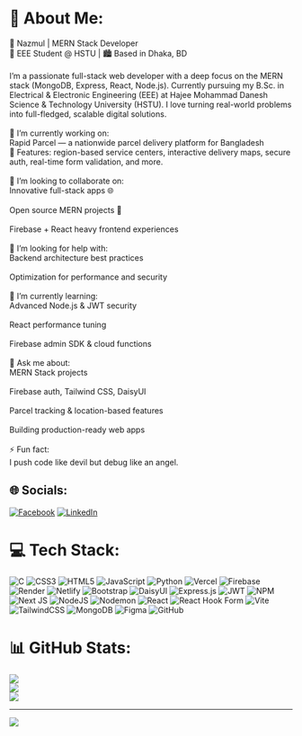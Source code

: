 # 💫 About Me:
🚀 Nazmul | MERN Stack Developer<br>🧠 EEE Student @ HSTU | 🏙️ Based in Dhaka, BD<br><br>I’m a passionate full-stack web developer with a deep focus on the MERN stack (MongoDB, Express, React, Node.js). Currently pursuing my B.Sc. in Electrical & Electronic Engineering (EEE) at Hajee Mohammad Danesh Science & Technology University (HSTU). I love turning real-world problems into full-fledged, scalable digital solutions.<br><br>🔭 I’m currently working on:<br>Rapid Parcel — a nationwide parcel delivery platform for Bangladesh<br>🚚 Features: region-based service centers, interactive delivery maps, secure auth, real-time form validation, and more.<br><br>👯 I’m looking to collaborate on:<br>Innovative full-stack apps 🌐<br><br>Open source MERN projects 🤝<br><br>Firebase + React heavy frontend experiences<br><br>🤝 I’m looking for help with:<br>Backend architecture best practices<br><br>Optimization for performance and security<br><br>🌱 I’m currently learning:<br>Advanced Node.js & JWT security<br><br>React performance tuning<br><br>Firebase admin SDK & cloud functions<br><br>💬 Ask me about:<br>MERN Stack projects<br><br>Firebase auth, Tailwind CSS, DaisyUI<br><br>Parcel tracking & location-based features<br><br>Building production-ready web apps<br><br>⚡ Fun fact:<br>I push code like devil but debug like an angel.


## 🌐 Socials:
[![Facebook](https://img.shields.io/badge/Facebook-%231877F2.svg?logo=Facebook&logoColor=white)](https://facebook.com/https://www.facebook.com/nazmulhossen285) [![LinkedIn](https://img.shields.io/badge/LinkedIn-%230077B5.svg?logo=linkedin&logoColor=white)](https://linkedin.com/in/https://www.linkedin.com/in/nazmulxdev) 

# 💻 Tech Stack:
![C](https://img.shields.io/badge/c-%2300599C.svg?style=for-the-badge&logo=c&logoColor=white) ![CSS3](https://img.shields.io/badge/css3-%231572B6.svg?style=for-the-badge&logo=css3&logoColor=white) ![HTML5](https://img.shields.io/badge/html5-%23E34F26.svg?style=for-the-badge&logo=html5&logoColor=white) ![JavaScript](https://img.shields.io/badge/javascript-%23323330.svg?style=for-the-badge&logo=javascript&logoColor=%23F7DF1E) ![Python](https://img.shields.io/badge/python-3670A0?style=for-the-badge&logo=python&logoColor=ffdd54) ![Vercel](https://img.shields.io/badge/vercel-%23000000.svg?style=for-the-badge&logo=vercel&logoColor=white) ![Firebase](https://img.shields.io/badge/firebase-%23039BE5.svg?style=for-the-badge&logo=firebase) ![Render](https://img.shields.io/badge/Render-%46E3B7.svg?style=for-the-badge&logo=render&logoColor=white) ![Netlify](https://img.shields.io/badge/netlify-%23000000.svg?style=for-the-badge&logo=netlify&logoColor=#00C7B7) ![Bootstrap](https://img.shields.io/badge/bootstrap-%238511FA.svg?style=for-the-badge&logo=bootstrap&logoColor=white) ![DaisyUI](https://img.shields.io/badge/daisyui-5A0EF8?style=for-the-badge&logo=daisyui&logoColor=white) ![Express.js](https://img.shields.io/badge/express.js-%23404d59.svg?style=for-the-badge&logo=express&logoColor=%2361DAFB) ![JWT](https://img.shields.io/badge/JWT-black?style=for-the-badge&logo=JSON%20web%20tokens) ![NPM](https://img.shields.io/badge/NPM-%23CB3837.svg?style=for-the-badge&logo=npm&logoColor=white) ![Next JS](https://img.shields.io/badge/Next-black?style=for-the-badge&logo=next.js&logoColor=white) ![NodeJS](https://img.shields.io/badge/node.js-6DA55F?style=for-the-badge&logo=node.js&logoColor=white) ![Nodemon](https://img.shields.io/badge/NODEMON-%23323330.svg?style=for-the-badge&logo=nodemon&logoColor=%BBDEAD) ![React](https://img.shields.io/badge/react-%2320232a.svg?style=for-the-badge&logo=react&logoColor=%2361DAFB) ![React Hook Form](https://img.shields.io/badge/React%20Hook%20Form-%23EC5990.svg?style=for-the-badge&logo=reacthookform&logoColor=white) ![Vite](https://img.shields.io/badge/vite-%23646CFF.svg?style=for-the-badge&logo=vite&logoColor=white) ![TailwindCSS](https://img.shields.io/badge/tailwindcss-%2338B2AC.svg?style=for-the-badge&logo=tailwind-css&logoColor=white) ![MongoDB](https://img.shields.io/badge/MongoDB-%234ea94b.svg?style=for-the-badge&logo=mongodb&logoColor=white) ![Figma](https://img.shields.io/badge/figma-%23F24E1E.svg?style=for-the-badge&logo=figma&logoColor=white) ![GitHub](https://img.shields.io/badge/github-%23121011.svg?style=for-the-badge&logo=github&logoColor=white)
# 📊 GitHub Stats:
![](https://github-readme-stats.vercel.app/api?username=nazmulxdev&theme=dark&hide_border=false&include_all_commits=false&count_private=false)<br/>
![](https://nirzak-streak-stats.vercel.app/?user=nazmulxdev&theme=dark&hide_border=false)<br/>
![](https://github-readme-stats.vercel.app/api/top-langs/?username=nazmulxdev&theme=dark&hide_border=false&include_all_commits=false&count_private=false&layout=compact)

---
[![](https://visitcount.itsvg.in/api?id=nazmulxdev&icon=0&color=0)](https://visitcount.itsvg.in)

<!-- Proudly created with GPRM ( https://gprm.itsvg.in ) -->
